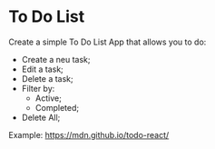 # To Do List

Create a simple To Do List App that allows you to do:

- Create a neu task;
- Edit a task;
- Delete a task;
- Filter by:
  - Active;
  - Completed;
- Delete All;

Example: https://mdn.github.io/todo-react/

